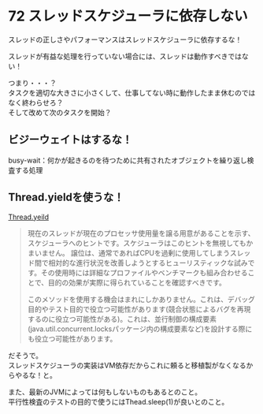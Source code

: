 # 72 スレッドスケジューラに依存しない

スレッドの正しさやパフォーマンスはスレッドスケジューラに依存するな！

スレッドが有益な処理を行っていない場合には、スレッドは動作すべきではない！


つまり・・・？<br>
タスクを適切な大きさに小さくして、仕事してない時に動作したまま休むのではなく終わらせろ？<br>
そして改めて次のタスクを開始？

## ビジーウェイトはするな！
busy-wait：何かが起きるのを待つために共有されたオブジェクトを繰り返し検査する処理

## Thread.yieldを使うな！
[Thread.yeild](http://docs.oracle.com/javase/jp/8/api/java/lang/Thread.html#yield--)<br>
>現在のスレッドが現在のプロセッサ使用量を譲る用意があることを示す、スケジューラへのヒントです。スケジューラはこのヒントを無視してもかまいません。
>譲位は、通常であればCPUを過剰に使用してしまうスレッド間で相対的な進行状況を改善しようとするヒューリスティックな試みです。その使用時には詳細なプロファイルやベンチマークも組み合わせることで、目的の効果が実際に得られていることを確認すべきです。
>
>このメソッドを使用する機会はまれにしかありません。これは、デバッグ目的やテスト目的で役立つ可能性があります(競合状態によるバグを再現するのに役立つ可能性がある)。これは、並行制御の構成要素(java.util.concurrent.locksパッケージ内の構成要素など)を設計する際にも役立つ可能性があります。

だそうで。<br>
スレッドスケジューラの実装はVM依存だからこれに頼ると移植製がなくなるからやるな！と。

また、最新のJVMによっては何もしないものもあるとのこと。<br>
平行性検査のテストの目的で使うにはThead.sleep(1)が良いとのこと。
